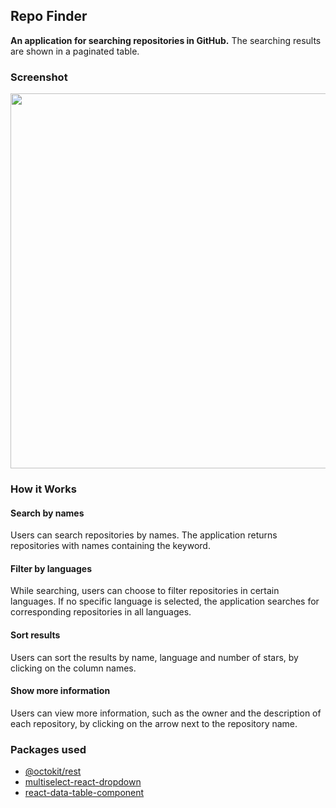 ## Repo Finder
**An application for searching repositories in GitHub.** The searching results are shown in a paginated table.

### Screenshot
<p align="center">
  <img src="https://raw.githubusercontent.com/kanapki/repo-finder/master/screenshots/screenshot1.png" width="600">
</p>

### How it Works
#### Search by names
Users can search repositories by names. The application returns repositories with names containing the keyword.  
#### Filter by languages
While searching, users can choose to filter repositories in certain languages. If no specific language is selected, the application searches for corresponding repositories in all languages.  
#### Sort results
Users can sort the results by name, language and number of stars, by clicking on the column names.  
#### Show more information
Users can view more information, such as the owner and the description of each repository, by clicking on the arrow next to the repository name.

### Packages used
- [@octokit/rest](https://octokit.github.io/rest.js/v18)
- [multiselect-react-dropdown](https://github.com/srigar/multiselect-react-dropdown)
- [react-data-table-component](https://github.com/jbetancur/react-data-table-component)
